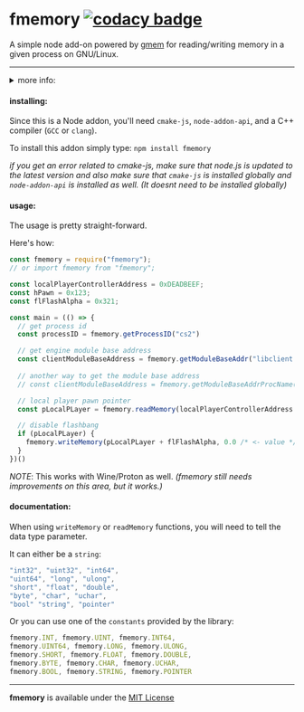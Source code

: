 # fmemory [![codacy badge](https://app.codacy.com/project/badge/Grade/ce5ae034b28843f08eb76d7103787946 "codacy badge")](https://www.codacy.com/gh/otvv/fmemory/dashboard?utm_source=github.com&utm_medium=referral&utm_content=otvv/fmemory&utm_campaign=Badge_Grade)

A simple node add-on powered by [gmem](https://github.com/otvv/gmem) for reading/writing memory in a given process on GNU/Linux.

---

<details>
<summary>more info:</summary>
<h4>features:</h4>
    
    - get process id through process name
    - get module base address through module name
    - memory reading
    - memory writing
  
<h4>todo:</h4>
    
    - get call address of a function
    - vector3d and vector2d support _(read, write)_
    - shellcode execution _(maybe)_
    - high privileges helpers
    - signature reader/scanner

🚧 _more to come.._
</details>

<h4>installing:</h4>

Since this is a Node addon, you'll need `cmake-js`, `node-addon-api`, and a C++ compiler (`GCC` or `clang`).

To install this addon simply type: `npm install fmemory`

_if you get an error related to cmake-js, make sure that node.js is updated to the latest version and also make sure that `cmake-js` is installed globally and `node-addon-api` is installed as well. (It doesnt need to be installed globally)_

<h4>usage:</h4>

The usage is pretty straight-forward.

Here's how:

```javascript
const fmemory = require("fmemory");
// or import fmemory from "fmemory";

const localPlayerControllerAddress = 0xDEADBEEF;
const hPawn = 0x123;
const flFlashAlpha = 0x321;

const main = (() => {
  // get process id
  const processID = fmemory.getProcessID("cs2")

  // get engine module base address
  const clientModuleBaseAddress = fmemory.getModuleBaseAddr("libclient.so", processID)
  
  // another way to get the module base address
  // const clientModuleBaseAddress = fmemory.getModuleBaseAddrProcName("libclient.so", "cs2") 

  // local player pawn pointer
  const pLocalPLayer = fmemory.readMemory(localPlayerControllerAddress + hPawn, fmemory.POINTER)

  // disable flashbang
  if (pLocalPLayer) {
    fmemory.writeMemory(pLocalPLayer + flFlashAlpha, 0.0 /* <- value */, fmemory.FLOAT)
  }
})()
```

_NOTE_: This works with Wine/Proton as well.
_(fmemory still needs improvements on this area, but it works.)_

<h4>documentation:</h4>

When using `writeMemory` or `readMemory` functions, you will need to tell the data type parameter. 

It can either be a `string`:
```javascript
"int32", "uint32", "int64",
"uint64", "long", "ulong", 
"short", "float", "double", 
"byte", "char", "uchar",
"bool" "string", "pointer"
```

Or you can use one of the `constants` provided by the library:
```javascript
fmemory.INT, fmemory.UINT, fmemory.INT64,
fmemory.UINT64, fmemory.LONG, fmemory.ULONG, 
fmemory.SHORT, fmemory.FLOAT, fmemory.DOUBLE,
fmemory.BYTE, fmemory.CHAR, fmemory.UCHAR,
fmemory.BOOL, fmemory.STRING, fmemory.POINTER
```

---

**fmemory** is available under the [MIT License](https://github.com/otvv/fmemory/blob/master/LICENSE)
